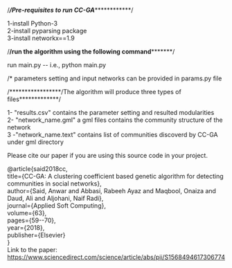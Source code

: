 /*******************/Pre-requisites to run CC-GA*******************************/ <br/>

1-install Python-3  <br/>
2-install pyparsing package  <br/>
3-install networkx==1.9  <br/>

/******************/run the algorithm using the following command*************************/  <br/>

run main.py -- i.e., python main.py  <br/>

/* parameters setting and input networks can be provided in params.py file  <br/>


/*****************/The algorithm will produce three types of files*************/  <br/>

1- "results.csv"  contains the parameter setting and resulted modularities  <br/>
2- "network_name.gml" a gml files contains the community structure of the network  <br/>
3 -"network_name.text" contains list of communities discoverd by CC-GA under gml directory  <br/>

Please cite our paper if you are using this source code in your project.  <br/>

@article{said2018cc, <br/>
  title={CC-GA: A clustering coefficient based genetic algorithm for detecting communities in social networks}, <br/>
  author={Said, Anwar and Abbasi, Rabeeh Ayaz and Maqbool, Onaiza and Daud, Ali and Aljohani, Naif Radi}, <br/>
  journal={Applied Soft Computing}, <br/>
  volume={63}, <br/>
  pages={59--70}, <br/>
  year={2018}, <br/>
  publisher={Elsevier} <br/>
} <br/>
Link to the paper: https://www.sciencedirect.com/science/article/abs/pii/S1568494617306774
